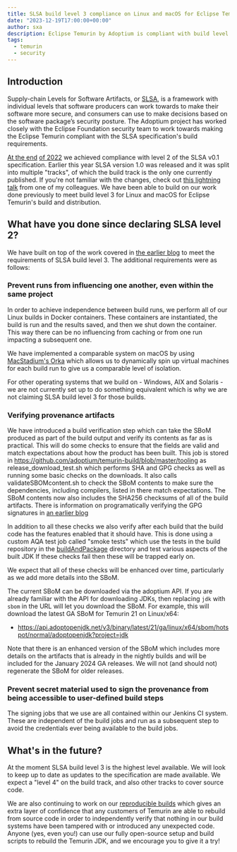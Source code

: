```yaml
---
title: SLSA build level 3 compliance on Linux and macOS for Eclipse Temurin
date: "2023-12-19T17:00:00+00:00"
author: sxa
description: Eclipse Temurin by Adoptium is compliant with build level 3 of the SLSA 1.0 secure development framework on Linux and macOS.
tags:
  - temurin
  - security
---
```


## Introduction

Supply-chain Levels for Software Artifacts, or [SLSA](https://slsa.dev), is a framework with individual levels that software
producers can work towards to make their software more secure, and consumers
can use to make decisions based on the software package’s security posture.  The
Adoptium project has worked closely with the Eclipse Foundation security
team to work towards making the Eclipse Temurin compliant with the SLSA
specification's build requirements.

[At the end](https://adoptium.net/blog/2022/11/slsa2-temurin/)
[of 2022](https://newsroom.eclipse.org/eclipse-newsletter/2022/december/eclipse-temurin-slsa-level-two-compliant)
we achieved compliance with level 2 of the SLSA v0.1 specification.  Earlier
this year SLSA version 1.0 was released and it was split into multiple "tracks",
of which the build track is the only one currently published.  If you're not
familiar with the changes, check out [this lightning
talk](https://youtu.be/uLXzyutZEmQ?si=XjD9H6uO_GEjJVBG) from one of my
colleagues.  We have been able to build on our work done previously to meet
build level 3 for Linux and macOS for Eclipse Temurin's build and
distribution.

## What have you done since declaring SLSA level 2?

We have built on top of the work covered in [the earlier blog](https://adoptium.net/blog/2022/11/slsa2-temurin/) to meet the
requirements of SLSA build level 3. The additional requirements were as
follows:

### Prevent runs from influencing one another, even within the same project

In order to achieve independence between build runs, we perform all of our
Linux builds in Docker containers. These containers are instantiated, the
build is run and the results saved, and then we shut down the container.
This way there can be no influencing from caching or from one run impacting
a subsequent one.

We have implemented a comparable system on macOS by using
[MacStadium's Orka](https://www.macstadium.com/orka) which allows us to dynamically spin up virtual machines for each
build run to give us a comparable level of isolation.

For other operating systems that we build on - Windows, AIX and Solaris - we
are not currently set up to do something equivalent which is why we are not
claiming SLSA build level 3 for those builds.

### Verifying provenance artifacts

We have introduced a build verification step which can take the SBoM
produced as part of the build output and verify its contents as far as is
practical.  This will do some checks to ensure that the fields are valid and
match expectations about how the product has been built.  This job is stored
in https://github.com/adoptium/temurin-build/blob/master/tooling as
release_download_test.sh which performs SHA and GPG checks as well as
running some basic checks on the downloads.  It also calls
validateSBOMcontent.sh to check the SBoM contents to make sure the
dependencies, including compilers, listed in there match expectations. The
SBoM contents now also includes the SHA256 checksums of all of the build
artifacts. There is information on programatically verifying the GPG
signatures in
[an earlier blog](https://adoptium.net/blog/2022/07/gpg-signed-releases/)

In addition to all these checks we also verify after each build that the
build code has the features enabled that it should have. This is done using
a custom AQA test job called "smoke tests" which use the tests in the build
repository in the
[buildAndPackage](https://github.com/adoptium/temurin-build/tree/master/test/functional/buildAndPackage)
directory and test various aspects of the built JDK If these checks fail
then these will be trapped early on.

We expect that all of these checks will be enhanced over time, particularly
as we add more details into the SBoM.

The current SBoM can be downloaded via the adoptium API.  If you are already
familiar with the API for downloading JDKs, then replacing `jdk` with `sbom`
in the URL will let you download the SBoM. For example, this will download
the latest GA SBoM for Temurin 21 on Linux/x64:

- https://api.adoptopenjdk.net/v3/binary/latest/21/ga/linux/x64/sbom/hotspot/normal/adoptopenjdk?project=jdk

Note that there is an enhanced version of the SBoM which includes more
details on the artifacts that is already in the nightly builds and will be
included for the January 2024 GA releases.  We will not (and should not)
regenerate the SBoM for older releases.

### Prevent secret material used to sign the provenance from being accessible to user-defined build steps

The signing jobs that we use are all contained within our Jenkins CI system.
These are independent of the build jobs and run as a
subsequent step to avoid the credentials ever being available to the build
jobs.

## What's in the future?

At the moment SLSA build level 3 is the highest level available. We will
look to keep up to date as updates to the specification are made available.
We expect a "level 4" on the build track, and also other tracks to cover
source code.

We are also continuing to work on our [reproducible builds](https://adoptium.net/blog/2023/09/Reproducible-Comparison-Builds/) which gives an
extra layer of confidence that any customers of Temurin are able to rebuild
from source code in order to independently verify that nothing in our build
systems have been tampered with or introduced any unexpected code.  Anyone
(yes, even you!) can use our fully open-source setup and build scripts to
rebuild the Temurin JDK, and we encourage you to give it a try!
